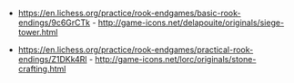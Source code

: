 * https://en.lichess.org/practice/rook-endgames/basic-rook-endings/9c6GrCTk - http://game-icons.net/delapouite/originals/siege-tower.html

* https://en.lichess.org/practice/rook-endgames/practical-rook-endings/Z1DKk4Rl - http://game-icons.net/lorc/originals/stone-crafting.html